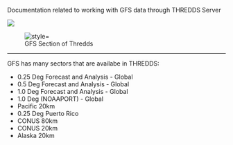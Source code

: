 Documentation related to working with GFS data through THREDDS Server

<img src="https://raw.githubusercontent.com/MethaneRain/Python-Jupyter/master/Jupyter-Notebooks/Weather-Notebooks/Thredds-Model-Notebooks/GFS/TREDDS_GFS_List.png">

<figure>
  <img src="https://raw.githubusercontent.com/MethaneRain/Python-Jupyter/master/Jupyter-Notebooks/Weather-Notebooks/Thredds-Model-Notebooks/GFS/TREDDS_GFS_List.png" alt=" style="width:100%" title="GFS Section of THREDDS Model Data">
  <figcaption>GFS Section of Thredds</figcaption>
</figure>

---

GFS has many sectors that are availabe in THREDDS:
* 0.25 Deg Forecast and Analysis - Global
* 0.5 Deg Forecast and Analysis - Global
* 1.0 Deg Forecast and Analysis - Global
* 1.0 Deg (NOAAPORT) - Global
* Pacific 20km
* 0.25 Deg Puerto Rico
* CONUS 80km
* CONUS 20km
* Alaska 20km
